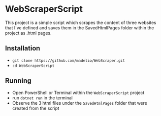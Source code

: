 ﻿# WebScraperScript

This project is a simple script which scrapes the content of three websites that I've defined and saves them in the SavedHtmlPages folder within the project as .html pages. 


## Installation

* `git clone https://github.com/madelio/WebScraper.git`
* `cd WebScraperScript`

## Running 

* Open PowerShell or Terminal within the `WebScraperScript` project
* run `dotnet run` in the terminal
* Observe the 3 html files under the `SavedHtmlPages` folder that were created from the script